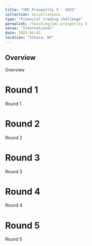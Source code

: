 ```yaml
---
title: "IMC Prosperity 3 - 2025"
collection: miscellaneous
type: "Financial trading challenge"
permalink: /teaching/imc-prosperity-3
venue: "International"
date: 2025-04-01
location: "Ithaca, NY"
---
```


## Overview
Overview

# Round 1
Round 1

# Round 2
Round 2

# Round 3
Round 3

# Round 4
Round 4

# Round 5
Round 5
